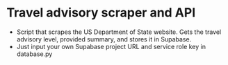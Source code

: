 # Travel advisory scraper and API
* Script that scrapes the US Department of State website. Gets the travel advisory level, provided summary, and stores it in Supabase.
* Just input your own Supabase project URL and service role key in database.py
